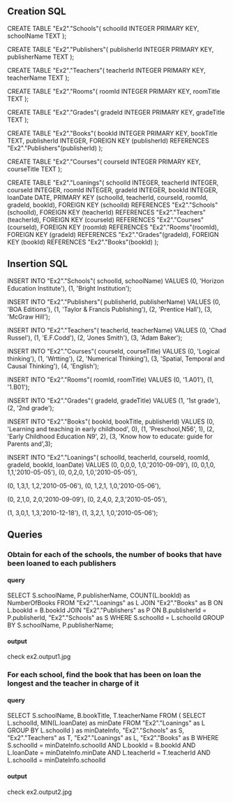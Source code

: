 ## Creation SQL

CREATE TABLE "Ex2"."Schools"(
schoolId INTEGER PRIMARY KEY,
schoolName TEXT
);

CREATE TABLE "Ex2"."Publishers"(
publisherId INTEGER PRIMARY KEY,
publisherName TEXT
);

CREATE TABLE "Ex2"."Teachers"(
teacherId INTEGER PRIMARY KEY,
teacherName TEXT
);

CREATE TABLE "Ex2"."Rooms"(
roomId INTEGER PRIMARY KEY,
roomTitle TEXT
);

CREATE TABLE "Ex2"."Grades"(
gradeId INTEGER PRIMARY KEY,
gradeTitle TEXT
);

CREATE TABLE "Ex2"."Books"(
bookId INTEGER PRIMARY KEY,
bookTitle TEXT,
publisherId INTEGER,
FOREIGN KEY (publisherId) REFERENCES "Ex2"."Publishers"(publisherId)
);

CREATE TABLE "Ex2"."Courses"(
courseId INTEGER PRIMARY KEY,
courseTitle TEXT
);

CREATE TABLE "Ex2"."Loanings"(
schoolId INTEGER,
teacherId INTEGER,
courseId INTEGER,
roomId INTEGER,
gradeId INTEGER,
bookId INTEGER,
loanDate DATE,
PRIMARY KEY (schoolId, teacherId, courseId, roomId, gradeId, bookId),
FOREIGN KEY (schoolId) REFERENCES "Ex2"."Schools"(schoolId),
FOREIGN KEY (teacherId) REFERENCES "Ex2"."Teachers"(teacherId),
FOREIGN KEY (courseId) REFERENCES "Ex2"."Courses"(courseId),
FOREIGN KEY (roomId) REFERENCES "Ex2"."Rooms"(roomId),
FOREIGN KEY (gradeId) REFERENCES "Ex2"."Grades"(gradeId),
FOREIGN KEY (bookId) REFERENCES "Ex2"."Books"(bookId)
);

## Insertion SQL

INSERT INTO "Ex2"."Schools"(
schoolId, schoolName)
VALUES
(0, 'Horizon Education Institute'),
(1, 'Bright Institution');

INSERT INTO "Ex2"."Publishers"(
publisherId, publisherName)
VALUES
(0, 'BOA Editions'),
(1, 'Taylor & Francis Publishing'),
(2, 'Prentice Hall'),
(3, 'McGraw Hill');

INSERT INTO "Ex2"."Teachers"(
teacherId, teacherName)
VALUES
(0, 'Chad Russel'),
(1, 'E.F.Codd'),
(2, 'Jones Smith'),
(3, 'Adam Baker');

INSERT INTO "Ex2"."Courses"(
courseId, courseTitle)
VALUES
(0, 'Logical thinking'),
(1, 'Wrtting'),
(2, 'Numerical Thinking'),
(3, 'Spatial, Temporal and Causal Thinking'),
(4, 'English');

INSERT INTO "Ex2"."Rooms"(
roomId, roomTitle)
VALUES
(0, '1.A01'),
(1, '1.B01');

INSERT INTO "Ex2"."Grades"(
gradeId, gradeTitle)
VALUES
(1, '1st grade'),
(2, '2nd grade');

INSERT INTO "Ex2"."Books"(
bookId, bookTitle, publisherId)
VALUES
(0, 'Learning and teaching in early childhood', 0),
(1, 'Preschool,N56', 1),
(2, 'Early Childhood Education N9', 2),
(3, 'Know how to educate: guide for Parents and',3);

INSERT INTO "Ex2"."Loanings"(
schoolId, teacherId, courseId, roomId, gradeId, bookId, loanDate)
VALUES
(0, 0,0,0, 1,0,'2010-09-09'),
(0, 0,1,0, 1,1,'2010-05-05'),
(0, 0,2,0, 1,0,'2010-05-05'),

(0, 1,3,1, 1,2,'2010-05-06'),
(0, 1,2,1, 1,0,'2010-05-06'),

(0, 2,1,0, 2,0,'2010-09-09'),
(0, 2,4,0, 2,3,'2010-05-05'),

(1, 3,0,1, 1,3,'2010-12-18'),
(1, 3,2,1, 1,0,'2010-05-06');

## Queries

### Obtain for each of the schools, the number of books that have been loaned to each publishers

#### query

SELECT S.schoolName, P.publisherName, COUNT(L.bookId) as NumberOfBooks
FROM "Ex2"."Loanings" as L
JOIN "Ex2"."Books" as B ON L.bookId = B.bookId
JOIN "Ex2"."Publishers" as P ON B.publisherId = P.publisherId,
"Ex2"."Schools" as S
WHERE S.schoolId = L.schoolId
GROUP BY S.schoolName, P.publisherName;

#### output

check ex2.output1.jpg

### For each school, find the book that has been on loan the longest and the teacher in charge of it

#### query

SELECT S.schoolName, B.bookTitle, T.teacherName
FROM (
SELECT L.schoolId, MIN(L.loanDate) as minDate
FROM "Ex2"."Loanings" as L
GROUP BY L.schoolId
) as minDateInfo, "Ex2"."Schools" as S, "Ex2"."Teachers" as T,
"Ex2"."Loanings" as L,
"Ex2"."Books" as B
WHERE S.schoolId = minDateInfo.schoolId AND
L.bookId = B.bookId AND L.loanDate = minDateInfo.minDate
AND L.teacherId = T.teacherId AND L.schoolId = minDateInfo.schoolId

#### output

check ex2.output2.jpg
